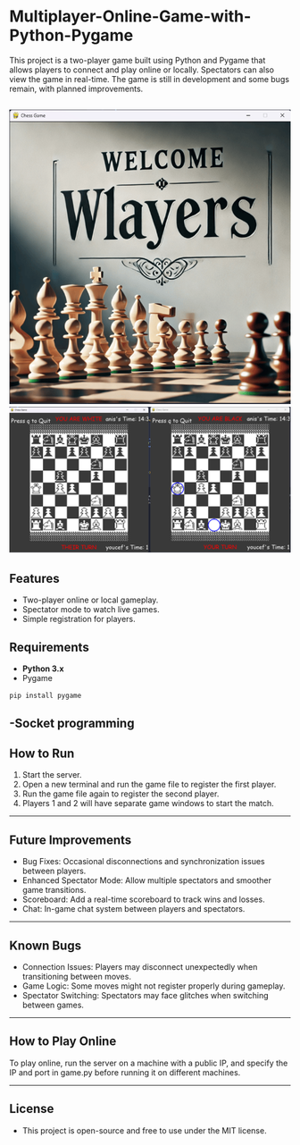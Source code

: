 # Multiplayer-Online-Game-with-Python-Pygame

This project is a two-player game built using Python and Pygame that allows players to connect and play online or locally. Spectators can also view the game in real-time. The game is still in development and some bugs remain, with planned improvements.

![Screenshot of App](image_1.png)
![Screenshot of App](image_2.png)
---
## Features
- Two-player online or local gameplay.
- Spectator mode to watch live games.
- Simple registration for players.
## Requirements
- **Python 3.x**
- Pygame
```
pip install pygame
```
-Socket programming
---
## How to Run
1. Start the server.
2. Open a new terminal and run the game file to register the first player.
3. Run the game file again to register the second player.
4. Players 1 and 2 will have separate game windows to start the match.
---
## Future Improvements
- Bug Fixes: Occasional disconnections and synchronization issues between players.
- Enhanced Spectator Mode: Allow multiple spectators and smoother game transitions.
- Scoreboard: Add a real-time scoreboard to track wins and losses.
- Chat: In-game chat system between players and spectators.
---
## Known Bugs
- Connection Issues: Players may disconnect unexpectedly when transitioning between moves.
- Game Logic: Some moves might not register properly during gameplay.
- Spectator Switching: Spectators may face glitches when switching between games.
---
## How to Play Online
To play online, run the server on a machine with a public IP, and specify the IP and port in game.py before running it on different machines.

---

## License
 - This project is open-source and free to use under the MIT license.
